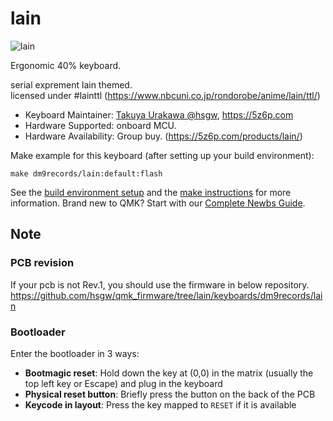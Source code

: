 # lain

![lain](https://i.imgur.com/V0mR1Bg.jpg)

Ergonomic 40% keyboard.

serial exprement lain themed.    
licensed under #lainttl (https://www.nbcuni.co.jp/rondorobe/anime/lain/ttl/)

* Keyboard Maintainer: [Takuya Urakawa @hsgw](https://github.com/hsgw), https://5z6p.com
* Hardware Supported: onboard MCU.
* Hardware Availability: Group buy. (https://5z6p.com/products/lain/)

Make example for this keyboard (after setting up your build environment):

    make dm9records/lain:default:flash

See the [build environment setup](https://docs.qmk.fm/#/getting_started_build_tools) and the [make instructions](https://docs.qmk.fm/#/getting_started_make_guide) for more information. Brand new to QMK? Start with our [Complete Newbs Guide](https://docs.qmk.fm/#/newbs).

## Note
### PCB revision

If your pcb is not Rev.1, you should use the firmware in below repository.   
https://github.com/hsgw/qmk_firmware/tree/lain/keyboards/dm9records/lain

### Bootloader

Enter the bootloader in 3 ways:

* **Bootmagic reset**: Hold down the key at (0,0) in the matrix (usually the top left key or Escape) and plug in the keyboard
* **Physical reset button**: Briefly press the button on the back of the PCB
* **Keycode in layout**: Press the key mapped to `RESET` if it is available
